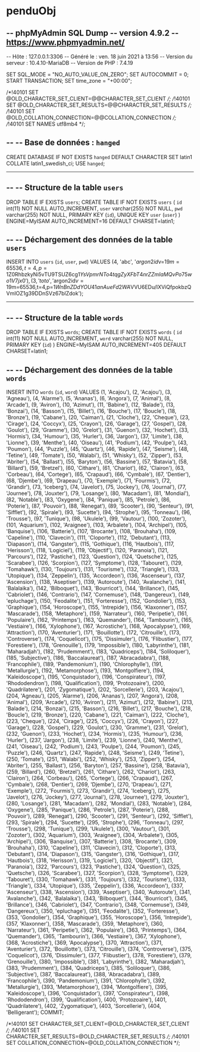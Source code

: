 # penduObj

-- phpMyAdmin SQL Dump
-- version 4.9.2
-- https://www.phpmyadmin.net/
--
-- Hôte : 127.0.0.1:3306
-- Généré le :  ven. 18 juin 2021 à 13:56
-- Version du serveur :  10.4.10-MariaDB
-- Version de PHP :  7.4.19

SET SQL_MODE = "NO_AUTO_VALUE_ON_ZERO";
SET AUTOCOMMIT = 0;
START TRANSACTION;
SET time_zone = "+00:00";


/*!40101 SET @OLD_CHARACTER_SET_CLIENT=@@CHARACTER_SET_CLIENT */;
/*!40101 SET @OLD_CHARACTER_SET_RESULTS=@@CHARACTER_SET_RESULTS */;
/*!40101 SET @OLD_COLLATION_CONNECTION=@@COLLATION_CONNECTION */;
/*!40101 SET NAMES utf8mb4 */;

--
-- Base de données :  `hanged`
--
CREATE DATABASE IF NOT EXISTS `hanged` DEFAULT CHARACTER SET latin1 COLLATE latin1_swedish_ci;
USE `hanged`;

-- --------------------------------------------------------

--
-- Structure de la table `users`
--

DROP TABLE IF EXISTS `users`;
CREATE TABLE IF NOT EXISTS `users` (
  `id` int(11) NOT NULL AUTO_INCREMENT,
  `user` varchar(255) NOT NULL,
  `pwd` varchar(255) NOT NULL,
  PRIMARY KEY (`id`),
  UNIQUE KEY `user` (`user`)
) ENGINE=MyISAM AUTO_INCREMENT=16 DEFAULT CHARSET=latin1;

--
-- Déchargement des données de la table `users`
--

INSERT INTO `users` (`id`, `user`, `pwd`) VALUES
(4, 'abc', '$argon2id$v=19$m=65536,t=4,p=1$Z0RhbzkyNi5vTU9TSUZ6cg$1YsVpmrNTo4tqgZyXFbT4nrZZmIaMQvPo75wo1V7jx0'),
(3, 'toto', '$argon2id$v=19$m=65536,t=4,p=1$WnBnZDdYOU41anAueFd2WA$VVU6EDu/lXViQfpokbzQVmIOZ1g39DDnSVz67blZdok');

-- --------------------------------------------------------

--
-- Structure de la table `words`
--

DROP TABLE IF EXISTS `words`;
CREATE TABLE IF NOT EXISTS `words` (
  `id` int(11) NOT NULL AUTO_INCREMENT,
  `word` varchar(255) NOT NULL,
  PRIMARY KEY (`id`)
) ENGINE=MyISAM AUTO_INCREMENT=405 DEFAULT CHARSET=latin1;

--
-- Déchargement des données de la table `words`
--

INSERT INTO `words` (`id`, `word`) VALUES
(1, 'Acajou'),
(2, 'Acajou'),
(3, 'Agneau'),
(4, 'Alarme'),
(5, 'Ananas'),
(6, 'Angora'),
(7, 'Animal'),
(8, 'Arcade'),
(9, 'Aviron'),
(10, 'Azimut'),
(11, 'Babine'),
(12, 'Balade'),
(13, 'Bonzai'),
(14, 'Basson'),
(15, 'Billet'),
(16, 'Bouche'),
(17, 'Boucle'),
(18, 'Bronze'),
(19, 'Cabane'),
(20, 'Caiman'),
(21, 'Cloche'),
(22, 'Cheque'),
(23, 'Cirage'),
(24, 'Coccyx'),
(25, 'Crayon'),
(26, 'Garage'),
(27, 'Gospel'),
(28, 'Goulot'),
(29, 'Gramme'),
(30, 'Grelot'),
(31, 'Guenon'),
(32, 'Hochet'),
(33, 'Hormis'),
(34, 'Humour'),
(35, 'Hurler'),
(36, 'Jargon'),
(37, 'Limite'),
(38, 'Lionne'),
(39, 'Menthe'),
(40, 'Oiseau'),
(41, 'Podium'),
(42, 'Poulpe'),
(43, 'Poumon'),
(44, 'Puzzle'),
(45, 'Quartz'),
(46, 'Rapide'),
(47, 'Seisme'),
(48, 'Tetine'),
(49, 'Tomate'),
(50, 'Walabi'),
(51, 'Whisky'),
(52, 'Zipper'),
(53, 'Abriter'),
(54, 'Ballast'),
(55, 'Baryton'),
(56, 'Bassine'),
(57, 'Batavia'),
(58, 'Billard'),
(59, 'Bretzel'),
(60, 'Cithare'),
(61, 'Chariot'),
(62, 'Clairon'),
(63, 'Corbeau'),
(64, 'Cortege'),
(65, 'Crapaud'),
(66, 'Cymbale'),
(67, 'Dentier'),
(68, 'Djembe'),
(69, 'Drapeau'),
(70, 'Exemple'),
(71, 'Fourmis'),
(72, 'Grandir'),
(73, 'Iceberg'),
(74, 'Javelot'),
(75, 'Jockey'),
(76, 'Journal'),
(77, 'Journee'),
(78, 'Jouxter'),
(79, 'Losange'),
(80, 'Macadam'),
(81, 'Mondial'),
(82, 'Notable'),
(83, 'Oxygene'),
(84, 'Panique'),
(85, 'Petrole'),
(86, 'Poterie'),
(87, 'Pouvoir'),
(88, 'Renegat'),
(89, 'Scooter'),
(90, 'Senteur'),
(91, 'Sifflet'),
(92, 'Spirale'),
(93, 'Sucette'),
(94, 'Strophe'),
(95, 'Tonneau'),
(96, 'Trousse'),
(97, 'Tunique'),
(98, 'Ukulele'),
(99, 'Vautour'),
(100, 'Zozoter'),
(101, 'Aquarium'),
(102, 'Araignee'),
(103, 'Arbalete'),
(104, 'Archipel'),
(105, 'Banquise'),
(106, 'Batterie'),
(107, 'Brocante'),
(108, 'Brouhaha'),
(109, 'Capeline'),
(110, 'Clavecin'),
(111, 'Cloporte'),
(112, 'Debutant'),
(113, 'Diapason'),
(114, 'Gangster'),
(115, 'Gothique'),
(116, 'Hautbois'),
(117, 'Herisson'),
(118, 'Logiciel'),
(119, 'Objectif'),
(120, 'Paranoia'),
(121, 'Parcours'),
(122, 'Pastiche'),
(123, 'Question'),
(124, 'Quetsche'),
(125, 'Scarabee'),
(126, 'Scorpion'),
(127, 'Symptome'),
(128, 'Tabouret'),
(129, 'Tomahawk'),
(130, 'Toujours'),
(131, 'Tourisme'),
(132, 'Triangle'),
(133, 'Utopique'),
(134, 'Zeppelin'),
(135, 'Accordeon'),
(136, 'Ascenseur'),
(137, 'Ascension'),
(138, 'Aseptiser'),
(139, 'Autoroute'),
(140, 'Avalanche'),
(141, 'Balalaika'),
(142, 'Bilboquet'),
(143, 'Bourricot'),
(144, 'Brillance'),
(145, 'Cabriolet'),
(146, 'Contrario'),
(147, 'Cornemuse'),
(148, 'Dangereux'),
(149, 'epluchage'),
(150, 'Feodalite'),
(151, 'Forteresse'),
(152, 'Gondolier'),
(153, 'Graphique'),
(154, 'Horoscope'),
(155, 'Intrepide'),
(156, 'Klaxonner'),
(157, 'Mascarade'),
(158, 'Metaphore'),
(159, 'Narrateur'),
(160, 'Peripetie'),
(161, 'Populaire'),
(162, 'Printemps'),
(163, 'Quemander'),
(164, 'Tambourin'),
(165, 'Vestiaire'),
(166, 'Xylophone'),
(167, 'Acrostiche'),
(168, 'Apocalypse'),
(169, 'Attraction'),
(170, 'Aventurier'),
(171, 'Bouillotte'),
(172, 'Citrouille'),
(173, 'Controverse'),
(174, 'Coquelicot'),
(175, 'Dissimuler'),
(176, 'Flibustier'),
(177, 'Forestiere'),
(178, 'Grenouille'),
(179, 'Impossible'),
(180, 'Labyrinthe'),
(181, 'Maharadjah'),
(182, 'Prudemment'),
(183, 'Quadriceps'),
(184, 'Soliloquer'),
(185, 'Subjective'),
(186, 'Baccalaureat'),
(187, 'Abracadabra'),
(188, 'Francophile'),
(189, 'Pandemonium'),
(190, 'Chlorophylle'),
(191, 'Metallurgie'),
(192, 'Metamorphose'),
(193, 'Montgolfiere'),
(194, 'Kaleidoscope'),
(195, 'Conquistador'),
(196, 'Conspirateur'),
(197, 'Rhododendron'),
(198, 'Qualification'),
(199, 'Protozoaire'),
(200, 'Quadrilatere'),
(201, 'Zygomatique'),
(202, 'Sorcellerie'),
(203, 'Acajou'),
(204, 'Agneau'),
(205, 'Alarme'),
(206, 'Ananas'),
(207, 'Angora'),
(208, 'Animal'),
(209, 'Arcade'),
(210, 'Aviron'),
(211, 'Azimut'),
(212, 'Babine'),
(213, 'Balade'),
(214, 'Bonzai'),
(215, 'Basson'),
(216, 'Billet'),
(217, 'Bouche'),
(218, 'Boucle'),
(219, 'Bronze'),
(220, 'Cabane'),
(221, 'Caiman'),
(222, 'Cloche'),
(223, 'Cheque'),
(224, 'Cirage'),
(225, 'Coccyx'),
(226, 'Crayon'),
(227, 'Garage'),
(228, 'Gospel'),
(229, 'Goulot'),
(230, 'Gramme'),
(231, 'Grelot'),
(232, 'Guenon'),
(233, 'Hochet'),
(234, 'Hormis'),
(235, 'Humour'),
(236, 'Hurler'),
(237, 'Jargon'),
(238, 'Limite'),
(239, 'Lionne'),
(240, 'Menthe'),
(241, 'Oiseau'),
(242, 'Podium'),
(243, 'Poulpe'),
(244, 'Poumon'),
(245, 'Puzzle'),
(246, 'Quartz'),
(247, 'Rapide'),
(248, 'Seisme'),
(249, 'Tetine'),
(250, 'Tomate'),
(251, 'Walabi'),
(252, 'Whisky'),
(253, 'Zipper'),
(254, 'Abriter'),
(255, 'Ballast'),
(256, 'Baryton'),
(257, 'Bassine'),
(258, 'Batavia'),
(259, 'Billard'),
(260, 'Bretzel'),
(261, 'Cithare'),
(262, 'Chariot'),
(263, 'Clairon'),
(264, 'Corbeau'),
(265, 'Cortege'),
(266, 'Crapaud'),
(267, 'Cymbale'),
(268, 'Dentier'),
(269, 'Djembe'),
(270, 'Drapeau'),
(271, 'Exemple'),
(272, 'Fourmis'),
(273, 'Grandir'),
(274, 'Iceberg'),
(275, 'Javelot'),
(276, 'Jockey'),
(277, 'Journal'),
(278, 'Journee'),
(279, 'Jouxter'),
(280, 'Losange'),
(281, 'Macadam'),
(282, 'Mondial'),
(283, 'Notable'),
(284, 'Oxygene'),
(285, 'Panique'),
(286, 'Petrole'),
(287, 'Poterie'),
(288, 'Pouvoir'),
(289, 'Renegat'),
(290, 'Scooter'),
(291, 'Senteur'),
(292, 'Sifflet'),
(293, 'Spirale'),
(294, 'Sucette'),
(295, 'Strophe'),
(296, 'Tonneau'),
(297, 'Trousse'),
(298, 'Tunique'),
(299, 'Ukulele'),
(300, 'Vautour'),
(301, 'Zozoter'),
(302, 'Aquarium'),
(303, 'Araignee'),
(304, 'Arbalete'),
(305, 'Archipel'),
(306, 'Banquise'),
(307, 'Batterie'),
(308, 'Brocante'),
(309, 'Brouhaha'),
(310, 'Capeline'),
(311, 'Clavecin'),
(312, 'Cloporte'),
(313, 'Debutant'),
(314, 'Diapason'),
(315, 'Gangster'),
(316, 'Gothique'),
(317, 'Hautbois'),
(318, 'Herisson'),
(319, 'Logiciel'),
(320, 'Objectif'),
(321, 'Paranoia'),
(322, 'Parcours'),
(323, 'Pastiche'),
(324, 'Question'),
(325, 'Quetsche'),
(326, 'Scarabee'),
(327, 'Scorpion'),
(328, 'Symptome'),
(329, 'Tabouret'),
(330, 'Tomahawk'),
(331, 'Toujours'),
(332, 'Tourisme'),
(333, 'Triangle'),
(334, 'Utopique'),
(335, 'Zeppelin'),
(336, 'Accordeon'),
(337, 'Ascenseur'),
(338, 'Ascension'),
(339, 'Aseptiser'),
(340, 'Autoroute'),
(341, 'Avalanche'),
(342, 'Balalaika'),
(343, 'Bilboquet'),
(344, 'Bourricot'),
(345, 'Brillance'),
(346, 'Cabriolet'),
(347, 'Contrario'),
(348, 'Cornemuse'),
(349, 'Dangereux'),
(350, 'epluchage'),
(351, 'Feodalite'),
(352, 'Forteresse'),
(353, 'Gondolier'),
(354, 'Graphique'),
(355, 'Horoscope'),
(356, 'Intrepide'),
(357, 'Klaxonner'),
(358, 'Mascarade'),
(359, 'Metaphore'),
(360, 'Narrateur'),
(361, 'Peripetie'),
(362, 'Populaire'),
(363, 'Printemps'),
(364, 'Quemander'),
(365, 'Tambourin'),
(366, 'Vestiaire'),
(367, 'Xylophone'),
(368, 'Acrostiche'),
(369, 'Apocalypse'),
(370, 'Attraction'),
(371, 'Aventurier'),
(372, 'Bouillotte'),
(373, 'Citrouille'),
(374, 'Controverse'),
(375, 'Coquelicot'),
(376, 'Dissimuler'),
(377, 'Flibustier'),
(378, 'Forestiere'),
(379, 'Grenouille'),
(380, 'Impossible'),
(381, 'Labyrinthe'),
(382, 'Maharadjah'),
(383, 'Prudemment'),
(384, 'Quadriceps'),
(385, 'Soliloquer'),
(386, 'Subjective'),
(387, 'Baccalaureat'),
(388, 'Abracadabra'),
(389, 'Francophile'),
(390, 'Pandemonium'),
(391, 'Chlorophylle'),
(392, 'Metallurgie'),
(393, 'Metamorphose'),
(394, 'Montgolfiere'),
(395, 'Kaleidoscope'),
(396, 'Conquistador'),
(397, 'Conspirateur'),
(398, 'Rhododendron'),
(399, 'Qualification'),
(400, 'Protozoaire'),
(401, 'Quadrilatere'),
(402, 'Zygomatique'),
(403, 'Sorcellerie'),
(404, 'Belligerant');
COMMIT;

/*!40101 SET CHARACTER_SET_CLIENT=@OLD_CHARACTER_SET_CLIENT */;
/*!40101 SET CHARACTER_SET_RESULTS=@OLD_CHARACTER_SET_RESULTS */;
/*!40101 SET COLLATION_CONNECTION=@OLD_COLLATION_CONNECTION */;


